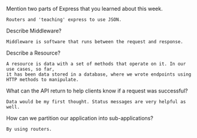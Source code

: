 Mention two parts of Express that you learned about this week.

	Routers and 'teaching' express to use JSON.

Describe Middleware?

	Middleware is software that runs between the request and response.

Describe a Resource?

	A resource is data with a set of methods that operate on it. In our use cases, so far, 
	it has been data stored in a database, where we wrote endpoints using HTTP methods to manipulate.

What can the API return to help clients know if a request was successful?
	
	Data would be my first thought. Status messages are very helpful as well.

How can we partition our application into sub-applications?

	By using routers.